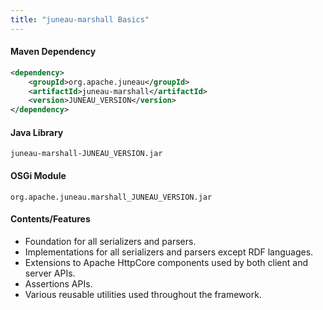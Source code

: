 ```yaml
---
title: "juneau-marshall Basics"
---
```


#### Maven Dependency

```xml
<dependency>
    <groupId>org.apache.juneau</groupId>
    <artifactId>juneau-marshall</artifactId>
    <version>JUNEAU_VERSION</version>
</dependency>
```

#### Java Library

```text
juneau-marshall-JUNEAU_VERSION.jar
```

#### OSGi Module

```text
org.apache.juneau.marshall_JUNEAU_VERSION.jar
```

#### Contents/Features

- Foundation for all serializers and parsers.
- Implementations for all serializers and parsers except RDF languages.
- Extensions to Apache HttpCore components used by both client and server APIs.
- Assertions APIs.
- Various reusable utilities used throughout the framework.